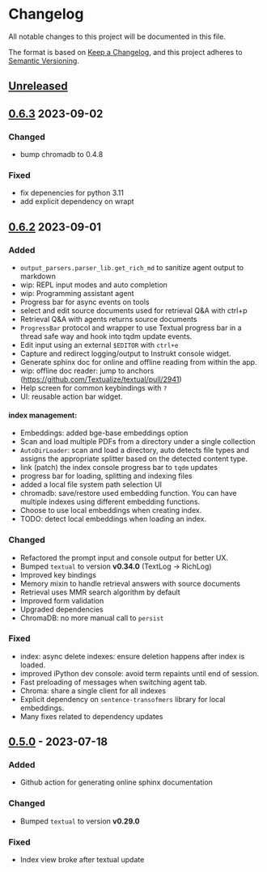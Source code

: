 # Changelog

All notable changes to this project will be documented in this file.

The format is based on [Keep a Changelog](https://keepachangelog.com/en/1.1.0/),
and this project adheres to [Semantic Versioning](https://semver.org/spec/v2.0.0.html).

## [Unreleased]

## [0.6.3] 2023-09-02

### Changed

- bump chromadb to 0.4.8

### Fixed

- fix depenencies for python 3.11
- add explicit dependency on wrapt

## [0.6.2] 2023-09-01

### Added

- `output_parsers.parser_lib.get_rich_md` to sanitize agent output to markdown 
- wip: REPL input modes and auto completion
- wip: Programming assistant agent
- Progress bar for async events on tools
- select and edit source documents used for retrieval Q&A with ctrl+p
- Retrieval Q&A with agents returns source documents
- `ProgressBar` protocol and wrapper to use Textual progress bar in a thread safe way
  and hook into tqdm update events.
- Edit input using an external `$EDITOR` with `ctrl+e`
- Capture and redirect logging/output to Instrukt console widget.
- Generate sphinx doc for online and offline reading from within the app. 
- wip: offline doc reader: jump to anchors (https://github.com/Textualize/textual/pull/2941)
- Help screen for common keybindings with `?`
- UI: reusable action bar widget.

#### index management: 

- Embeddings: added bge-base embeddings option
- Scan and load multiple PDFs from a directory under a single collection
- `AutoDirLoader`: scan and load a directory, auto detects file types and assigns 
the appropriate splitter based on the detected content type.
- link (patch) the index console progress bar to `tqdm` updates
- progress bar for loading, splitting and indexing files
- added a local file system path selection UI
- chromadb: save/restore used embedding function. You can have multiple indexes using
  different embedding functions.
- Choose to use local embeddings when creating index.
- TODO: detect local embeddings when loading an index.

### Changed

- Refactored the prompt input and console output for better UX.
- Bumped `textual` to version **v0.34.0** (TextLog -> RichLog)
- Improved key bindings
- Memory mixin to handle retrieval answers with source documents
- Retrieval uses MMR search algorithm by default
- Improved form validation
- Upgraded dependencies
- ChromaDB: no more manual call to `persist`

### Fixed

- index: async delete indexes: ensure deletion happens after index is loaded.
- improved iPython dev console: avoid term repaints until end of session.
- Fast preloading of messages when switching agent tab. 
- Chroma: share a single client for all indexes
- Explicit dependency on `sentence-transofmers` library for local embeddings.
- Many fixes related to dependency updates

## [0.5.0] - 2023-07-18

### Added

- Github action for generating online sphinx documentation 

### Changed

- Bumped `textual` to version **v0.29.0**

### Fixed

- Index view broke after textual update

[unreleased]: https://github.com/blob42/Instrukt/compare/v0.6.3...HEAD
[0.6.3]: https://github.com/blob42/Instrukt/compare/v0.6.2...v0.6.3
[0.6.2]: https://github.com/blob42/Instrukt/compare/v0.5.0...v0.6.2
[0.5.0]: https://github.com/blob42/Instrukt/compare/v0.4.0...v0.5.0
